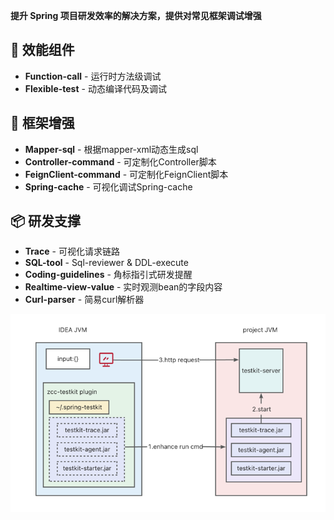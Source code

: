 **提升 Spring 项目研发效率的解决方案，提供对常见框架调试增强**

## 🚀 效能组件
- **Function-call** - 运行时方法级调试
- **Flexible-test** - 动态编译代码及调试

## 🚀 框架增强
- **Mapper-sql** - 根据mapper-xml动态生成sql
- **Controller-command** - 可定制化Controller脚本
- **FeignClient-command** - 可定制化FeignClient脚本
- **Spring-cache** - 可视化调试Spring-cache

## 📦 研发支撑
- **Trace** - 可视化请求链路
- **SQL-tool** - Sql-reviewer & DDL-execute
- **Coding-guidelines** - 角标指引式研发提醒
- **Realtime-view-value** - 实时观测bean的字段内容
- **Curl-parser** - 简易curl解析器

![infra](infra.png)